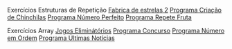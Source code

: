 
Exercícios Estruturas de Repetição
<a href="Repetição/Exercícios/Fabrica-de-estrelas-2-main/" target="_blank" >Fabrica de estrelas 2</a>
<a href="Repetição/Exercícios/Programa-Criação-de-Chinchilas-main/" target="_blank" >Programa Criação de Chinchilas</a>
<a href="Repetição/Exercícios/Programa-Número-Perfeito-main/" target="_blank" >Programa Número Perfeito</a>
<a href="Repetição/Exercícios/Programa-Repete-Fruta-main/" target="_blank" >Programa Repete Fruta</a>

Exercícios Array
<a href="Array/Exercícios/Jogos-Eliminátórios-main/" target="_blank" >Jogos Eliminátórios</a>
<a href="Array/Exercícios/Programa-Concurso-main/" target="_blank" >Programa Concurso</a>
<a href="Array/Exercícios/Programa-Número-em-Ordem-main/" target="_blank" >Programa Número em Ordem</a>
<a href="Array/Exercícios/Programa-Últimas-Notícias-main/" target="_blank" >Programa Últimas Notícias</a>

 
